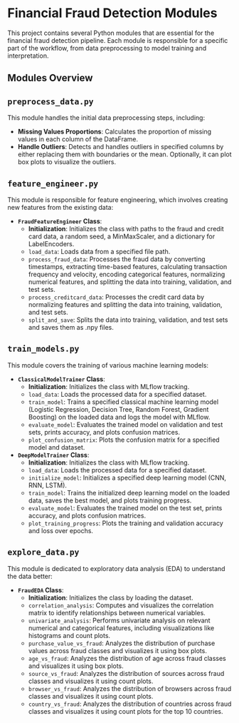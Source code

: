 # Financial Fraud Detection Modules

This project contains several Python modules that are essential for the financial fraud detection pipeline. Each module is responsible for a specific part of the workflow, from data preprocessing to model training and interpretation.

## Modules Overview

## `preprocess_data.py`

This module handles the initial data preprocessing steps, including:
- **Missing Values Proportions**: Calculates the proportion of missing values in each column of the DataFrame.
- **Handle Outliers**: Detects and handles outliers in specified columns by either replacing them with boundaries or the mean. Optionally, it can plot box plots to visualize the outliers.

## `feature_engineer.py`

This module is responsible for feature engineering, which involves creating new features from the existing data:
- **`FraudFeatureEngineer` Class**: 
  - **Initialization**: Initializes the class with paths to the fraud and credit card data, a random seed, a MinMaxScaler, and a dictionary for LabelEncoders.
  - `load_data`: Loads data from a specified file path.
  - `process_fraud_data`: Processes the fraud data by converting timestamps, extracting time-based features, calculating transaction frequency and velocity, encoding categorical features, normalizing numerical features, and splitting the data into training, validation, and test sets.
  - `process_creditcard_data`: Processes the credit card data by normalizing features and splitting the data into training, validation, and test sets.
  - `split_and_save`: Splits the data into training, validation, and test sets and saves them as .npy files.

## `train_models.py`

This module covers the training of various machine learning models:
- **`ClassicalModelTrainer` Class**:
  - **Initialization**: Initializes the class with MLflow tracking.
  - `load_data`: Loads the processed data for a specified dataset.
  - `train_model`: Trains a specified classical machine learning model (Logistic Regression, Decision Tree, Random Forest, Gradient Boosting) on the loaded data and logs the model with MLflow.
  - `evaluate_model`: Evaluates the trained model on validation and test sets, prints accuracy, and plots confusion matrices.
  - `plot_confusion_matrix`: Plots the confusion matrix for a specified model and dataset.
- **`DeepModelTrainer` Class**:
  - **Initialization**: Initializes the class with MLflow tracking.
  - `load_data`: Loads the processed data for a specified dataset.
  - `initialize_model`: Initializes a specified deep learning model (CNN, RNN, LSTM).
  - `train_model`: Trains the initialized deep learning model on the loaded data, saves the best model, and plots training progress.
  - `evaluate_model`: Evaluates the trained model on the test set, prints accuracy, and plots confusion matrices.
  - `plot_training_progress`: Plots the training and validation accuracy and loss over epochs.

## `explore_data.py`

This module is dedicated to exploratory data analysis (EDA) to understand the data better:
- **`FraudEDA` Class**:
  - **Initialization**: Initializes the class by loading the dataset.
  - `correlation_analysis`: Computes and visualizes the correlation matrix to identify relationships between numerical variables.
  - `univariate_analysis`: Performs univariate analysis on relevant numerical and categorical features, including visualizations like histograms and count plots.
  - `purchase_value_vs_fraud`: Analyzes the distribution of purchase values across fraud classes and visualizes it using box plots.
  - `age_vs_fraud`: Analyzes the distribution of age across fraud classes and visualizes it using box plots.
  - `source_vs_fraud`: Analyzes the distribution of sources across fraud classes and visualizes it using count plots.
  - `browser_vs_fraud`: Analyzes the distribution of browsers across fraud classes and visualizes it using count plots.
  - `country_vs_fraud`: Analyzes the distribution of countries across fraud classes and visualizes it using count plots for the top 10 countries.
